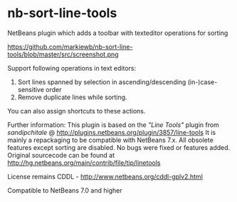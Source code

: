 nb-sort-line-tools
==================

NetBeans plugin which adds a toolbar with texteditor operations for sorting 

https://github.com/markiewb/nb-sort-line-tools/blob/master/src/screenshot.png

Support following operations in text editors:

1. Sort lines spanned by selection in ascending/descending (in-)case-sensitive order
2. Remove duplicate lines while sorting.

You can also assign shortcuts to these actions.

Further information:
This plugin is based on the _"Line Tools"_ plugin from _sandipchitale_ @ 
http://plugins.netbeans.org/plugin/3857/line-tools
It is mainly a repackaging to be compatible with NetBeans 7.x. 
All obsolete features except sorting are disabled. No bugs were fixed or features added. 
Original sourcecode can be found at http://hg.netbeans.org/main/contrib/file/tip/linetools

License remains CDDL - http://www.netbeans.org/cddl-gplv2.html

Compatible to NetBeans 7.0 and higher
